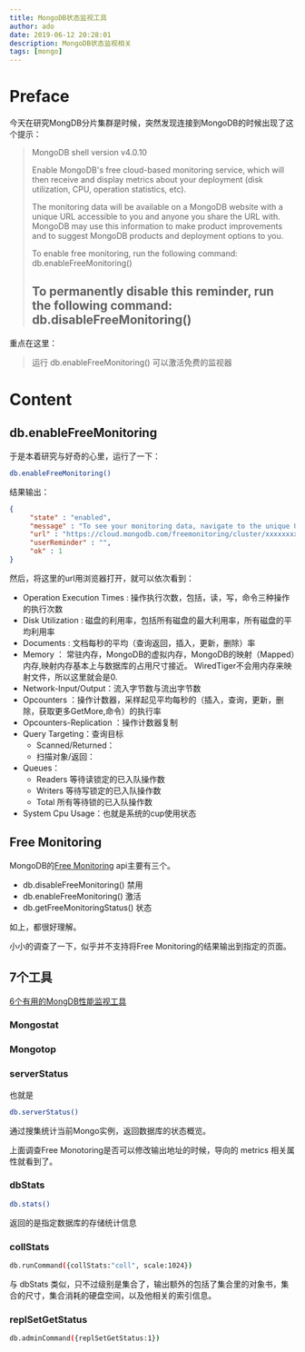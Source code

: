 ```yaml
---
title: MongoDB状态监视工具
author: ado
date: 2019-06-12 20:28:01
description: MongoDB状态监视相关
tags: [mongo]
---
```


# Preface

今天在研究MongDB分片集群是时候，突然发现连接到MongoDB的时候出现了这个提示：

> MongoDB shell version v4.0.10
> 
>
> Enable MongoDB's free cloud-based monitoring service, which will then receive and display
> metrics about your deployment (disk utilization, CPU, operation statistics, etc).
>
> The monitoring data will be available on a MongoDB website with a unique URL accessible to you
> and anyone you share the URL with. MongoDB may use this information to make product
> improvements and to suggest MongoDB products and deployment options to you.
>
> To enable free monitoring, run the following command: db.enableFreeMonitoring()
>
> To permanently disable this reminder, run the following command: db.disableFreeMonitoring()
> ---

重点在这里：

> 运行 db.enableFreeMonitoring() 可以激活免费的监视器

# Content

## db.enableFreeMonitoring 

于是本着研究与好奇的心里，运行了一下：

```sh
db.enableFreeMonitoring() 
```

结果输出：

```json
{
     "state" : "enabled",
     "message" : "To see your monitoring data, navigate to the unique URL below. Anyone you share the URL with will also be able to view this page. You can disable monitoring at any time by running db.disableFreeMonitoring().",
     "url" : "https://cloud.mongodb.com/freemonitoring/cluster/xxxxxxxx",
     "userReminder" : "",
     "ok" : 1
}
```



然后，将这里的url用浏览器打开，就可以依次看到：

* Operation Execution Times : 操作执行次数，包括，读，写，命令三种操作的执行次数
* Disk Utilization :  磁盘的利用率，包括所有磁盘的最大利用率，所有磁盘的平均利用率
* Documents : 文档每秒的平均（查询返回，插入，更新，删除）率
* Memory ： 常驻内存，MongoDB的虚拟内存，MongoDB的映射（Mapped）内存,映射内存基本上与数据库的占用尺寸接近。 WiredTiger不会用内存来映射文件，所以这里就会是0.
* Network-Input/Output：流入字节数与流出字节数
* Opcounters ：操作计数器，采样起见平均每秒的（插入，查询，更新，删除，获取更多GetMore,命令）的执行率
* Opcounters-Replication ：操作计数器复制
* Query Targeting：查询目标
  * Scanned/Returned：
  * 扫描对象/返回：
* Queues：
  * Readers 等待读锁定的已入队操作数
  * Writers 等待写锁定的已入队操作数
  * Total  所有等待锁的已入队操作数
* System Cpu Usage：也就是系统的cup使用状态

## Free Monitoring

MongoDB的[Free Monitoring](<https://docs.mongodb.com/manual/reference/method/js-free-monitoring/>) api主要有三个。

* db.disableFreeMonitoring() 禁用
* db.enableFreeMonitoring() 激活
* db.getFreeMonitoringStatus() 状态

如上，都很好理解。

小小的调查了一下，似乎并不支持将Free Monitoring的结果输出到指定的页面。

## 7个工具

[6个有用的MongDB性能监视工具](<https://www.tecmint.com/monitor-mongodb-performance/>)

### Mongostat

### Mongotop

### serverStatus

也就是

```sh
db.serverStatus()
```

通过搜集统计当前Mongo实例，返回数据库的状态概览。

上面调查Free Monotoring是否可以修改输出地址的时候，导向的 metrics 相关属性就看到了。

### dbStats

```sh
db.stats()
```

返回的是指定数据库的存储统计信息

### collStats

```sh
db.runCommand({collStats:"coll", scale:1024})
```

与 dbStats 类似，只不过级别是集合了，输出额外的包括了集合里的对象书，集合的尺寸，集合消耗的硬盘空间，以及他相关的索引信息。

### replSetGetStatus

```sh
db.adminCommand({replSetGetStatus:1})
```



